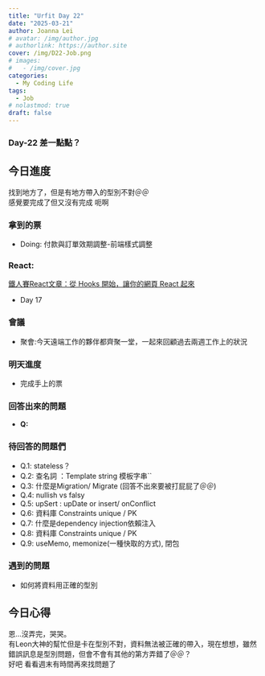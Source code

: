 ```yaml
---
title: "Urfit Day 22"
date: "2025-03-21"
author: Joanna Lei
# avatar: /img/author.jpg
# authorlink: https://author.site
cover: /img/D22-Job.png
# images:
#   - /img/cover.jpg
categories:
  - My Coding Life
tags:
  - Job
# nolastmod: true
draft: false
---
```


### Day-22 差一點點？
  
<!--more-->
  
## 今日進度
找到地方了，但是有地方帶入的型別不對＠＠  
感覺要完成了但又沒有完成 呃啊


### 拿到的票
- Doing: 付款與訂單效期調整-前端樣式調整

### React:
[鐵人賽React文章：從 Hooks 開始，讓你的網頁 React 起來](https://ithelp.ithome.com.tw/articles/10216355)

- Day 17


### 會議 
- 聚會:今天遠端工作的夥伴都齊聚一堂，一起來回顧過去兩週工作上的狀況 


### 明天進度
- 完成手上的票

### 回答出來的問題
- **Q:**   

### 待回答的問題們  
- Q.1: stateless？
- Q.2: 查名詞 ：Template string 模板字串``
- Q.3: 什麼是Migration/ Migrate (回答不出來要被打屁屁了＠＠)
- Q.4: nullish vs falsy
- Q.5: upSert : upDate or insert/ onConflict 
- Q.6: 資料庫 Constraints unique / PK
- Q.7: 什麼是dependency injection依賴注入
- Q.8: 資料庫 Constraints unique / PK
- Q.9: useMemo, memonize(一種快取的方式), 閉包

### 遇到的問題
- 如何將資料用正確的型別


## 今日心得
恩...沒弄完，哭哭。   
有Leon大神的幫忙但是卡在型別不對，資料無法被正確的帶入，現在想想，雖然錯誤訊息是型別問題，但會不會有其他的第方弄錯了＠＠？  
好吧 看看週末有時間再來找問題了 